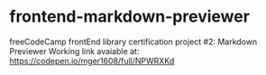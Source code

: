 # frontend-markdown-previewer
freeCodeCamp frontEnd library certification project #2: Markdown Previewer
Working link avaiable at: https://codepen.io/mger1608/full/NPWRXKd
